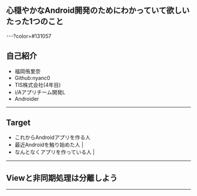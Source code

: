 ## 心穏やかなAndroid開発のためにわかっていて欲しいたった1つのこと
---?color=#131057

## 自己紹介
- 福岡侑里奈
- Github:nyanc0
- TIS株式会社(4年目)
- i/Aアプリチーム開発L
- Androider

---

## Target
- これからAndroidアプリを作る人
- 最近Androidを触り始めた人 |
- なんとなくアプリを作っている人 |

---

## Viewと非同期処理は分離しよう

---
